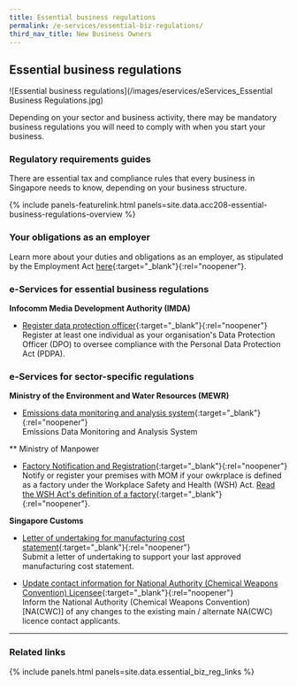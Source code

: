```yaml
---
title: Essential business regulations
permalink: /e-services/essential-biz-regulations/
third_nav_title: New Business Owners
---
```


## Essential business regulations

![Essential business regulations](/images/eservices/eServices_Essential Business Regulations.jpg)

Depending on your sector and business activity, there may be mandatory business regulations you will need to comply with when you start your business. 

### Regulatory requirements guides

There are essential tax and compliance rules that every business in Singapore needs to know, depending on your business structure. 

{% include panels-featurelink.html panels=site.data.acc208-essential-business-regulations-overview %}

### Your obligations as an employer 

Learn more about your duties and obligations as an employer, as stipulated by the Employment Act [here](https://www.mom.gov.sg/employment-practices/employment-act){:target="_blank"}{:rel="noopener"}. 

### e-Services for essential business regulations

**Infocomm Media Development Authority (IMDA)**

- [Register data protection officer](https://www.pdpc.gov.sg/overview-of-pdpa/data-protection/business-owner/data-protection-officers/dpo-registration){:target="_blank"}{:rel="noopener"}
  <br>Register at least one individual as your organisation's Data Protection Officer (DPO) to oversee compliance with the Personal Data Protection Act (PDPA).

### e-Services for sector-specific regulations

**Ministry of the Environment and Water Resources (MEWR)**

- [Emissions data monitoring and analysis system](#){:target="_blank"}{:rel="noopener"}
  <br>Emissions Data Monitoring and Analysis System

** Ministry of Manpower

- [Factory Notification and Registration](https://www.mom.gov.sg/workplace-safety-and-health/factory-notification-and-registration/requirements-for-factories){:target="_blank"}{:rel="noopener"}
  <br>Notify or register your premises with MOM if your owkrplace is defined as a factory under the Workplace Safety and Health (WSH) Act. [Read the WSH Act's definition of a factory](https://www.mom.gov.sg/workplace-safety-and-health/factory-notification-and-registration/what-is-a-factory){:target="_blank"}{:rel="noopener"}.

**Singapore Customs**

- [Letter of undertaking for manufacturing cost statement](https://eservices.customs.gov.sg/scripts/customs/LOU_MCS/LOU1_Terms.asp){:target="_blank"}{:rel="noopener"}
  <br>Submit a letter of undertaking to support your last approved manufacturing cost statement.

- [Update contact information for National Authority (Chemical Weapons Convention) Licensee](https://form.gov.sg/#!/5f042661fefd4e0011922a7d){:target="_blank"}{:rel="noopener"}
  <br>Inform the National Authority (Chemical Weapons Convention) [NA(CWC)] of any changes to the existing main / alternate NA(CWC) licence contact applicants.

---

### Related links

{% include panels.html panels=site.data.essential_biz_reg_links %}
